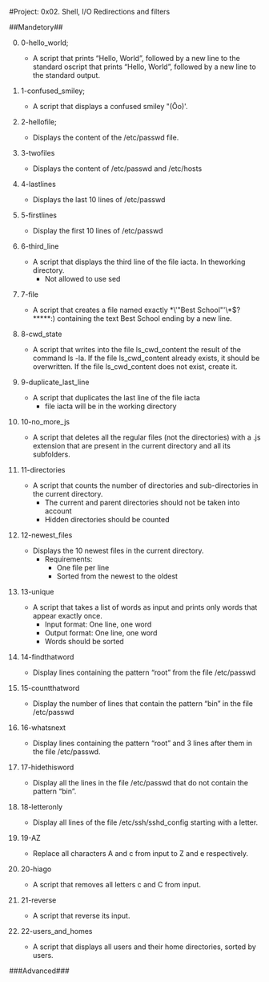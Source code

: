 #Project: 0x02. Shell, I/O Redirections and filters

##Mandetory##

0. 0-hello_world;
	* A script that prints “Hello, World”, followed by a new line to the standard oscript that prints “Hello, World”, followed by a new line to the standard output.

1. 1-confused_smiley;
	* A script that displays a confused smiley "(Ôo)'.

2. 2-hellofile;
	* Displays the content of the /etc/passwd file.

3. 3-twofiles
	* Displays the content of /etc/passwd and /etc/hosts

4. 4-lastlines
	* Displays the last 10 lines of /etc/passwd

5. 5-firstlines
	*  Display the first 10 lines of /etc/passwd

6. 6-third_line
	* A script that displays the third line of the file iacta. In theworking directory.
		* Not allowed to use sed

7. 7-file
	* A script that creates a file named exactly \*\\'"Best School"\'\\*$\?\*\*\*\*\*:) containing the text Best School ending by a new line.

8. 8-cwd_state
	 * A script that writes into the file ls_cwd_content the result of the command ls -la. If the file ls_cwd_content already exists, it should be overwritten. If the file ls_cwd_content does not exist, create it.

9. 9-duplicate_last_line
	 * A script that duplicates the last line of the file iacta
		*  file iacta will be in the working directory

10. 10-no_more_js
	* A script that deletes all the regular files (not the directories) with a .js extension that are present in the current directory and all its subfolders.

11. 11-directories
	* A script that counts the number of directories and sub-directories in the current directory.
		* The current and parent directories should not be taken into account
		* Hidden directories should be counted
12. 12-newest_files
	* Displays the 10 newest files in the current directory.
		* Requirements:
			* One file per line
			* Sorted from the newest to the oldest

13. 13-unique
	* A script that takes a list of words as input and prints only words that appear exactly once.
		* Input format: One line, one word
		* Output format: One line, one word
		* Words should be sorted

14. 14-findthatword
	* Display lines containing the pattern “root” from the file /etc/passwd

15. 15-countthatword
	*  Display the number of lines that contain the pattern “bin” in the file /etc/passwd

16. 16-whatsnext
	* Display lines containing the pattern “root” and 3 lines after them in the file /etc/passwd.

17. 17-hidethisword
	* Display all the lines in the file /etc/passwd that do not contain the pattern “bin”.

18. 18-letteronly
	* Display all lines of the file /etc/ssh/sshd_config starting with a letter.

19. 19-AZ
	* Replace all characters A and c from input to Z and e respectively.

20. 20-hiago
	* A script that removes all letters c and C from input.

21. 21-reverse
	* A script that reverse its input.

22. 22-users_and_homes
	* A script that displays all users and their home directories, sorted by users.

###Advanced###


